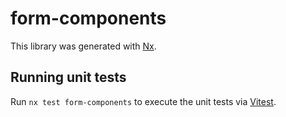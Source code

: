 # form-components

This library was generated with [Nx](https://nx.dev).

## Running unit tests

Run `nx test form-components` to execute the unit tests via [Vitest](https://vitest.dev/).
